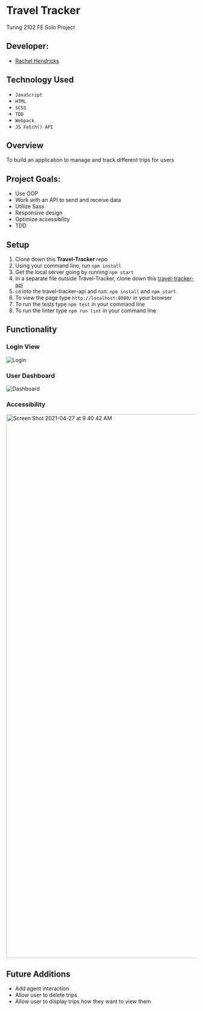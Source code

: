 # Travel Tracker
Turing 2102 FE Solo Project

## Developer:
- [Rachel Hendricks](https://github.com/rhen92)

## Technology Used
- `JavaScript`
- `HTML`
- `SCSS`
- `TDD`
- `Webpack`
- `JS Fetch() API`

## Overview
To build an application to manage and track different trips for users

## Project Goals:
- Use OOP 
- Work with an API to send and receive data
- Utilize Sass
- Responsive design
- Optimize accessibility
- TDD

## Setup
1. Clone down this **Travel-Tracker** repo
2. Using your command line, run `npm install`
3. Get the local server going by running `npm start`
4. In a separate file outside Travel-Tracker, clone down this [travel-tracker-api](https://github.com/turingschool-examples/travel-tracker-api)
5. `cd` into the travel-tracker-api and run: `npm install` and `npm start`
6. To view the page type `http://localhost:8080/` in your browser
7. To run the tests type `npm test` in your command line
8. To run the linter type `npm run lint` in your command line

## Functionality
### Login View
![Login](https://media.giphy.com/media/LKKbxiX1F9q7NpQsIB/giphy.gif)
### User Dashboard
![Dashboard](https://media.giphy.com/media/z7ln3rjTbW9wSvy8T8/giphy.gif)
### Accessibility
<img width="1440" alt="Screen Shot 2021-04-27 at 9 40 42 AM" src="https://user-images.githubusercontent.com/76266623/116279790-2f1ddb80-a745-11eb-8021-a5be46c5d55f.png">

## Future Additions
- Add agent interaction
- Allow user to delete trips
- Allow user to display trips how they want to view them 

